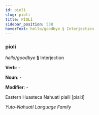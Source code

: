 ```yaml
---
id: pioli
slug: pioli
title: PİOLİ
sidebar_position: 538
hoverText: hello/goodbye § Interjection
---
```


### pioli

*hello/goodbye* **§** Interjection

**Verb**: -

**Noun**: -

**Modifier**: -

Eastern Huasteca Nahuatl pialli [pialːi]

*Yuto-Nahuatl Language Family*